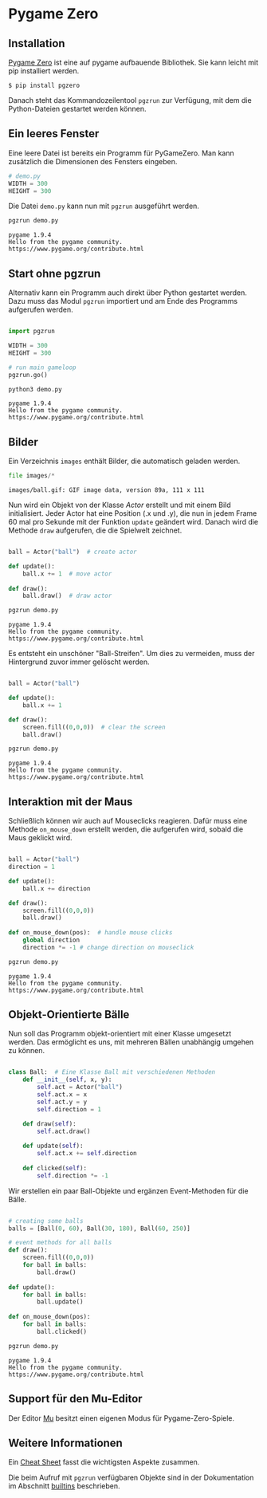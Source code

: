 
# Pygame Zero

## Installation 

[Pygame Zero](http://pygame-zero.readthedocs.io) ist eine auf 
pygame aufbauende Bibliothek. Sie kann 
leicht mit pip installiert werden.

    $ pip install pgzero
    
Danach steht das Kommandozeilentool `pgzrun` zur 
Verfügung, mit dem
die Python-Dateien gestartet werden können. 

## Ein leeres Fenster

Eine leere Datei ist bereits ein Programm für PyGameZero. Man kann zusätzlich die Dimensionen des Fensters eingeben. 


```python
# demo.py
WIDTH = 300
HEIGHT = 300
```



Die Datei `demo.py` kann nun mit `pgzrun` ausgeführt werden.


```python
pgzrun demo.py
```

    pygame 1.9.4
    Hello from the pygame community. https://www.pygame.org/contribute.html


## Start ohne pgzrun

Alternativ kann ein Programm auch direkt über Python gestartet werden. Dazu muss das Modul `pgzrun` importiert und am Ende des Programms aufgerufen werden.


```python

import pgzrun

WIDTH = 300
HEIGHT = 300

# run main gameloop
pgzrun.go()
```




```python
python3 demo.py
```

    pygame 1.9.4
    Hello from the pygame community. https://www.pygame.org/contribute.html


## Bilder

Ein Verzeichnis `images` enthält Bilder, die automatisch geladen werden.


```python
file images/*
```

    images/ball.gif: GIF image data, version 89a, 111 x 111


Nun wird ein Objekt von der Klasse *Actor* erstellt und mit einem Bild initialisiert. Jeder Actor hat eine Position (.x und .y), die nun in jedem Frame 60 mal pro Sekunde mit der Funktion `update` geändert wird. Danach wird die Methode `draw` aufgerufen, die die Spielwelt zeichnet.


```python

ball = Actor("ball")  # create actor

def update():
    ball.x += 1  # move actor
    
def draw():
    ball.draw()  # draw actor 
```




```python
pgzrun demo.py
```

    pygame 1.9.4
    Hello from the pygame community. https://www.pygame.org/contribute.html


Es entsteht ein unschöner "Ball-Streifen". Um dies zu vermeiden, muss der Hintergrund zuvor immer gelöscht werden.


```python

ball = Actor("ball")

def update():
    ball.x += 1

def draw():
    screen.fill((0,0,0))  # clear the screen
    ball.draw()
```




```python
pgzrun demo.py
```

    pygame 1.9.4
    Hello from the pygame community. https://www.pygame.org/contribute.html


## Interaktion mit der Maus

Schließlich können wir auch auf Mouseclicks reagieren. Dafür muss eine Methode `on_mouse_down` erstellt werden, die aufgerufen wird, sobald die Maus geklickt wird.


```python

ball = Actor("ball")
direction = 1

def update():
    ball.x += direction

def draw():
    screen.fill((0,0,0))
    ball.draw()
    
def on_mouse_down(pos):  # handle mouse clicks
    global direction
    direction *= -1 # change direction on mouseclick
```




```python
pgzrun demo.py
```

    pygame 1.9.4
    Hello from the pygame community. https://www.pygame.org/contribute.html


## Objekt-Orientierte Bälle

Nun soll das Programm objekt-orientiert mit einer Klasse umgesetzt werden. Das ermöglicht es uns, mit mehreren Bällen unabhängig umgehen zu können.


```python

class Ball:  # Eine Klasse Ball mit verschiedenen Methoden
    def __init__(self, x, y):
        self.act = Actor("ball")
        self.act.x = x
        self.act.y = y
        self.direction = 1

    def draw(self):
        self.act.draw()
        
    def update(self):
        self.act.x += self.direction
        
    def clicked(self):
        self.direction *= -1
```



Wir erstellen ein paar Ball-Objekte und ergänzen Event-Methoden für die Bälle.


```python

# creating some balls
balls = [Ball(0, 60), Ball(30, 180), Ball(60, 250)]

# event methods for all balls
def draw():
    screen.fill((0,0,0))
    for ball in balls: 
        ball.draw()
    
def update():
    for ball in balls:
        ball.update()
    
def on_mouse_down(pos):
    for ball in balls:
        ball.clicked()
```




```python
pgzrun demo.py
```

    pygame 1.9.4
    Hello from the pygame community. https://www.pygame.org/contribute.html


## Support für den Mu-Editor

Der Editor [Mu](https://codewith.mu/) besitzt einen eigenen Modus für
Pygame-Zero-Spiele.

## Weitere Informationen

Ein [Cheat Sheet](pygame-zero-cheatsheet.pdf) fasst die wichtigsten Aspekte zusammen.

Die beim Aufruf mit `pgzrun` verfügbaren Objekte sind in der Dokumentation im Abschnitt
[builtins](http://pygame-zero.readthedocs.io/en/stable/builtins.html) beschrieben.
